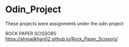 # Odin_Project
These projects were assignments under the odin project

ROCK PAPER SCISSORS
https://ahmadkhan02.github.io/Rock_Paper_Scissors/
